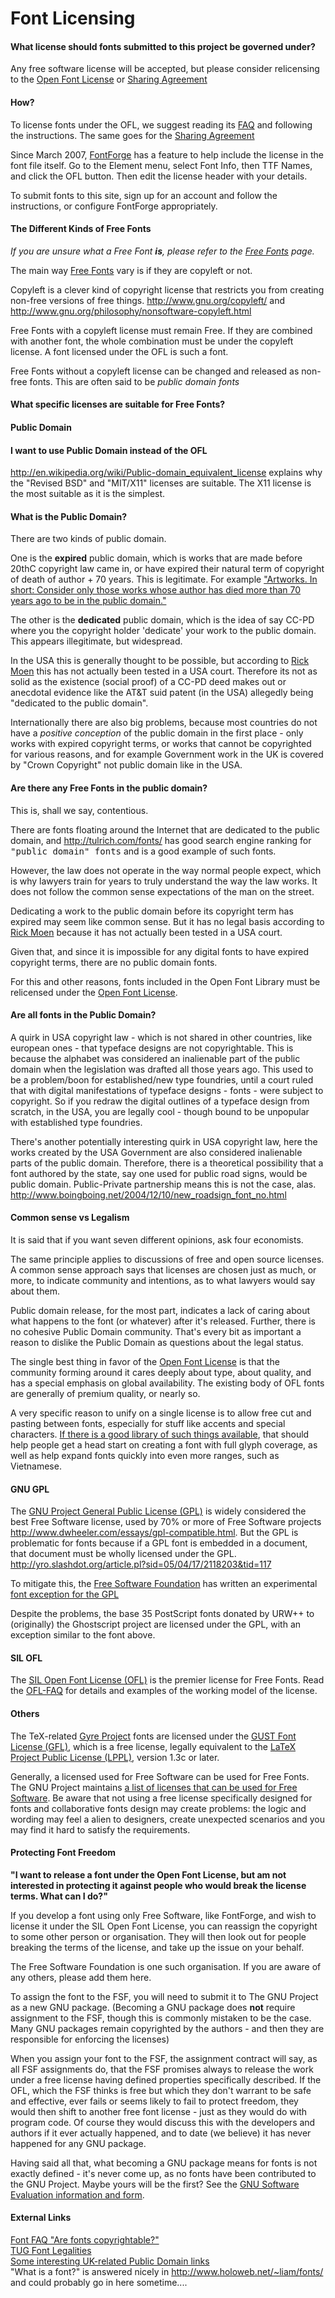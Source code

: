 <h1>Font Licensing</h1>

<h4> What license should fonts submitted to this project be governed under? </h4>
<p>Any free software license will be accepted, but please consider relicensing to the <a title="Open Font License" href="http://scripts.sil.org/cms/scripts/page.php?site_id=nrsi&id=OFL">Open Font License</a> or <a title="Sharing Agreement" href="http://sharism.org/agreement">Sharing Agreement</a>
</p>
<h4>  How? </h4>
<p>To license fonts under the OFL, we suggest reading its <a title="http://scripts.sil.org/OFL-FAQ_web" class="external text" href="http://scripts.sil.org/OFL-FAQ_web">FAQ</a> and following the instructions. The same goes for the <a title="Sharing Agreement" href="http://sharism.org/agreement">Sharing Agreement</a>
</p>
<p>Since March 2007, <a title="http://fontforge.sf.net" class="external text" href="http://fontforge.sf.net">FontForge</a> has a feature to help include the license in the font file itself. Go to the Element menu, select Font Info, then TTF Names, and click the OFL button. Then edit the license header with your details. 
</p><p>To submit fonts to this site, sign up for an account and follow the instructions, or configure FontForge appropriately.
</p>
<h4> The Different Kinds of Free Fonts </h4>
<p><i>If you are unsure what a Free Font <b>is</b>, please refer to the <a class="mw-redirect" title="Free Fonts" href="/guidebook/libre_open_fonts">Free Fonts</a> page.</i>
</p><p>The main way <a class="mw-redirect" title="Free Fonts" href="/wiki/Free_Fonts">Free Fonts</a> vary is if they are copyleft or not.
</p><p>Copyleft is a clever kind of copyright license that restricts you from creating non-free versions of free things. <ref><a title="http://www.gnu.org/copyleft/" class="external free" href="http://www.gnu.org/copyleft/">http://www.gnu.org/copyleft/</a> and <a title="http://www.gnu.org/philosophy/nonsoftware-copyleft.html" class="external free" href="http://www.gnu.org/philosophy/nonsoftware-copyleft.html">http://www.gnu.org/philosophy/nonsoftware-copyleft.html</a> </ref>
</p><p>Free Fonts with a copyleft license must remain Free. If they are combined with another font, the whole combination must be under the copyleft license. A font licensed under the OFL is such a font.
</p><p>Free Fonts without a copyleft license can be changed and released as non-free fonts. This are often said to be <i>public domain fonts</i>
</p>
<h4> What specific licenses are suitable for Free Fonts? </h4>
<h4> Public Domain </h4>
<a id="I_want_to_use_Public_Domain_instead_of_the_OFL" name="I_want_to_use_Public_Domain_instead_of_the_OFL"></a><h4> <span class="mw-headline"> I want to use Public Domain instead of the OFL </span></h4>
<p><a title="http://en.wikipedia.org/wiki/Public-domain_equivalent_license" class="external free" href="http://en.wikipedia.org/wiki/Public-domain_equivalent_license">http://en.wikipedia.org/wiki/Public-domain_equivalent_license</a> explains why the "Revised BSD" and "MIT/X11" licenses are suitable. The X11 license is the most suitable as it is the simplest.
</p>
<a id="What_is_the_Public_Domain.3F" name="What_is_the_Public_Domain.3F"></a><h4> <span class="mw-headline"> What is the Public Domain? </span></h4>
<p>There are two kinds of public domain.
</p><p>One is the <b>expired</b> public domain, which is works that are made before 20thC copyright law came in, or have expired their natural term of copyright of death of author + 70 years. This is legitimate. For example <a title="http://en.wikipedia.org/wiki/Wikipedia:Public_domain#Artworks" class="external text" href="http://en.wikipedia.org/wiki/Wikipedia:Public_domain#Artworks">"Artworks. In short: Consider only those works whose author has died more than 70 years ago to be in the public domain."</a>
</p><p>The other is the <b>dedicated</b> public domain, which is the idea of say CC-PD where you the copyright holder 'dedicate' your work to the public domain. This appears illegitimate, but widespread. 
</p><p>In the USA this is generally thought to be possible, but according to <a title="http://linuxmafia.com/faq/Licensing_and_Law/public-domain.html" class="external text" href="http://linuxmafia.com/faq/Licensing_and_Law/public-domain.html">Rick Moen</a> this has not actually been tested in a USA court. Therefore its not as solid as the existence (social proof) of a CC-PD deed makes out or anecdotal evidence like the AT&T suid patent (in the USA) allegedly being "dedicated to the public domain". 
</p><p>Internationally there are also big problems, because most countries do not have a <i>positive conception</i> of the public domain in the first place - only works with expired copyright terms, or works that cannot be copyrighted for various reasons, and for example Government work in the UK is covered by "Crown Copyright" not public domain like in the USA.
</p>
<a id="Are_there_any_Free_Fonts_in_the_public_domain.3F" name="Are_there_any_Free_Fonts_in_the_public_domain.3F"></a><h4> <span class="mw-headline"> Are there any Free Fonts in the public domain? </span></h4>
<p>This is, shall we say, contentious.
</p><p>There are fonts floating around the Internet that are dedicated to the public domain, and <a title="http://tulrich.com/fonts/" class="external free" href="http://tulrich.com/fonts/">http://tulrich.com/fonts/</a> has good search engine ranking for <tt>"public domain" fonts</tt> and is a good example of such fonts. 
</p><p>However, the law does not operate in the way normal people expect, which is why lawyers train for years to truly understand the way the law works. It does not follow the common sense expectations of the man on the street. 
</p><p>Dedicating a work to the public domain before its copyright term has expired may seem like common sense. But it has no legal basis according to <a title="http://linuxmafia.com/faq/Licensing_and_Law/public-domain.html" class="external text" href="http://linuxmafia.com/faq/Licensing_and_Law/public-domain.html">Rick Moen</a> because it has not actually been tested in a USA court. 
</p><p>Given that, and since it is impossible for any digital fonts to have expired copyright terms, there are no public domain fonts.
</p><p>For this and other reasons, fonts included in the Open Font Library must be relicensed under the <a title="Open Font License" href="/wiki/Open_Font_License">Open Font License</a>.
</p>
<a id="Are_all_fonts_in_the_Public_Domain.3F" name="Are_all_fonts_in_the_Public_Domain.3F"></a><h4> <span class="mw-headline"> Are all fonts in the Public Domain? </span></h4>
<p>A quirk in USA copyright law - which is not shared in other countries, like european ones - that typeface designs are not copyrightable. This is because the alphabet was considered an inalienable part of the public domain when the legislation was drafted all those years ago. This used to be a problem/boon for established/new type foundries, until a court ruled that with digital manifestations of typeface designs - fonts - were subject to copyright. So if you redraw the digital outlines of a typeface design from scratch, in the USA, you are legally cool - though bound to be unpopular with established type foundries.
</p><p>There's another potentially interesting quirk in USA copyright law, here the works created by the USA Government are also considered inalienable parts of the public domain. Therefore, there is a theoretical possibility that a font authored by the state, say one used for public road signs, would be public domain. Public-Private partnership means this is not the case, alas. <ref><a title="http://www.boingboing.net/2004/12/10/new_roadsign_font_no.html" class="external free" href="http://www.boingboing.net/2004/12/10/new_roadsign_font_no.html">http://www.boingboing.net/2004/12/10/new_roadsign_font_no.html</a></ref>
</p>
<a id="Common_sense_vs_Legalism" name="Common_sense_vs_Legalism"></a><h4> <span class="mw-headline"> Common sense vs Legalism </span></h4>
<p>It is said that if you want seven different opinions, ask four economists. 
</p><p>The same principle applies to discussions of free and open source licenses. A common sense approach says that licenses are chosen just as much, or more, to indicate community and intentions, as to what lawyers would say about them.
</p><p>Public domain release, for the most part, indicates a lack of caring about what happens to the font (or whatever) after it's released. Further, there is no cohesive Public Domain community. That's every bit as important a reason to dislike the Public Domain as questions about the legal status.
</p><p>The single best thing in favor of the <a title="Open Font License" href="/wiki/Open_Font_License">Open Font License</a> is that the community forming around it cares deeply about type, about quality, and has a special emphasis on global availability. The existing body of OFL fonts are generally of premium quality, or nearly so.
</p><p>A very specific reason to unify on a single license is to allow free cut and pasting between fonts, especially for stuff like accents and special characters. <a title="http://atypi.org/06_Lisbon/30_program/20_main_program/view_presentation_html?presentid=305" class="external text" href="http://atypi.org/06_Lisbon/30_program/20_main_program/view_presentation_html?presentid=305">If there is a good library of such things available</a>, that should help people get a head start on creating a font with full glyph coverage, as well as help expand fonts quickly into even more ranges, such as Vietnamese.
</p>
<h4> GNU GPL </h4>
<p>The <a title="http://www.gnu.org/copyleft/gpl.html" class="external text" href="http://www.gnu.org/copyleft/gpl.html">GNU Project General Public License (GPL)</a> is widely considered the best Free Software license, used by 70% or more of Free Software projects <ref><a title="http://www.dwheeler.com/essays/gpl-compatible.html" class="external free" href="http://www.dwheeler.com/essays/gpl-compatible.html">http://www.dwheeler.com/essays/gpl-compatible.html</a></ref>. But the GPL is problematic for fonts because if a GPL font is embedded in a document, that document must be wholly licensed under the GPL. <ref><a title="http://yro.slashdot.org/article.pl?sid=05/04/17/2118203&tid=117" class="external free" href="http://yro.slashdot.org/article.pl?sid=05/04/17/2118203&tid=117">http://yro.slashdot.org/article.pl?sid=05/04/17/2118203&tid=117</a></ref>
</p><p>To mitigate this, the <a title="http://www.fsf.org" class="external text" href="http://www.fsf.org">Free Software Foundation</a> has written an experimental <a title="http://www.fsf.org/licensing/licenses/gpl-faq.html#FontException" class="external text" href="http://www.fsf.org/licensing/licenses/gpl-faq.html#FontException">font exception for the GPL</a> 
</p><p>Despite the problems, the base 35 PostScript fonts donated by URW++ to (originally) the Ghostscript project are licensed under the GPL, with an exception similar to the font above.
</p>
<h4>  SIL OFL </h4>
<p>The <a title="http://scripts.sil.org/ofl" class="external text" href="http://scripts.sil.org/ofl">SIL Open Font License (OFL)</a> is the premier license for Free Fonts. Read the <a title="http://scripts.sil.org/OFL-FAQ_web" class="external text" href="http://scripts.sil.org/OFL-FAQ_web">OFL-FAQ</a> for details and examples of the working model of the license.
</p>
<h4> Others </h4>
<p>The TeX-related <a title="http://www.gust.org.pl/projects/e-foundry/tex-gyre/" class="external text" href="http://www.gust.org.pl/projects/e-foundry/tex-gyre/">Gyre Project</a> fonts are licensed under the <a title="http://www.gust.org.pl/projects/fonts/licenses" class="external text" href="http://www.gust.org.pl/projects/fonts/licenses">GUST Font License (GFL)</a>, which is a free license, legally equivalent to the <a title="http://www.latex-project.org/lppl/" class="external text" href="http://www.latex-project.org/lppl/">LaTeX Project Public License (LPPL)</a>, version 1.3c or later.
</p><p>Generally, a licensed used for Free Software can be used for Free Fonts. The GNU Project maintains <a title="http://www.gnu.org/licenses/license-list.html" class="external text" href="http://www.gnu.org/licenses/license-list.html">a list of licenses that can be used for Free Software</a>. Be aware that not using a free license specifically designed for fonts and collaborative fonts design may create problems: the logic and wording may feel a alien to designers, create unexpected scenarios and you may find it hard to satisfy the requirements.
</p>
<h4> Protecting Font Freedom </h4>
<p><b>"I want to release a font under the Open Font License, but am not interested in protecting it against people who would break the license terms. What can I do?"</b>
</p><p>If you develop a font using only Free Software, like FontForge, and wish to license it under the SIL Open Font License, you can reassign the copyright to some other person or organisation. They will then look out for people breaking the terms of the license, and take up the issue on your behalf. 
</p><p>The Free Software Foundation is one such organisation. If you are aware of any others, please add them here. 
</p><p>To assign the font to the FSF, you will need to submit it to The GNU Project as a new GNU package. (Becoming a GNU package does <b>not</b> require assignment to the FSF, though this is commonly mistaken to be the case.  Many GNU packages remain copyrighted by the authors - and then they are responsible for enforcing the licenses)
</p><p>When you assign your font to the FSF, the assignment contract will say, as all FSF assignments do, that the FSF promises always to release the work under a free license having defined properties specifically described.  If the OFL, which the FSF thinks is free but which they don't warrant to be safe and effective, ever fails or seems likely to fail to protect freedom, they would then shift to another free font license - just as they would do with program code. Of course they would discuss this with the developers and authors if it ever actually happened, and to date (we believe) it has never happened for any GNU package.
</p><p>Having said all that, what becoming a GNU package means for fonts is not exactly defined - it's never come up, as no fonts have been contributed to the GNU Project. Maybe yours will be the first?  See the <a title="http://www.gnu.org/help/evaluation.html" class="external text" href="http://www.gnu.org/help/evaluation.html">GNU Software Evaluation information and form</a>.
</p>
<h4> <span class="mw-headline"> External Links </h4>
<p> <a title="http://nwalsh.com/comp.fonts/FAQ/cf_13.htm#SEC33" class="external text" href="http://nwalsh.com/comp.fonts/FAQ/cf_13.htm#SEC33">Font FAQ "Are fonts copyrightable?"</a><br>
<a title="http://tug.org/fontname/html/Font-legalities.html" class="external text" href="http://tug.org/fontname/html/Font-legalities.html">TUG Font Legalities</a><br>
<a title="http://lists.okfn.org/pipermail/fc-uk-discuss/2005-September/000146.html" class="external text" href="http://lists.okfn.org/pipermail/fc-uk-discuss/2005-September/000146.html">Some interesting UK-related Public Domain links</a><br>
"What is a font?" is answered nicely in <a title="http://www.holoweb.net/~liam/fonts/" class="external free" href="http://www.holoweb.net/~liam/fonts/">http://www.holoweb.net/~liam/fonts/</a> and could probably go in here sometime....
</p>